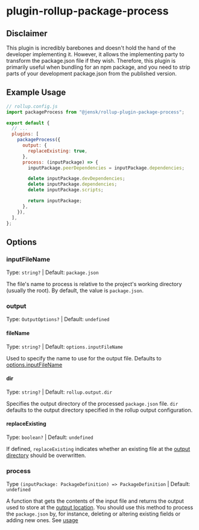 # plugin-rollup-package-process

## Disclaimer

This plugin is incredibly barebones and doesn't hold the hand of the developer implementing it. However, it allows the implementing party to transform the package.json file if they wish. Therefore, this plugin is primarily useful when bundling for an npm package, and you need to strip parts of your development package.json from the published version.

## Example Usage

```js
// rollup.config.js
import packageProcess from "@jensk/rollup-plugin-package-process";

export default {
  // ...
  plugins: [
    packageProcess({
      output: {
        replaceExisting: true,
      },
      process: (inputPackage) => {
        inputPackage.peerDependencies = inputPackage.dependencies;

        delete inputPackage.devDependencies;
        delete inputPackage.dependencies;
        delete inputPackage.scripts;

        return inputPackage;
      },
    }),
  ],
};
```

## Options

### inputFileName

Type: `string?` | Default: `package.json`

The file's name to process is relative to the project's working directory (usually the root). By default, the value is `package.json`.

### output

Type: `OutputOptions?` | Default: `undefined`

#### fileName

Type: `string?` | Default: `options.inputFileName`

Used to specify the name to use for the output file. Defaults to [options.inputFileName](#inputfilename)

#### dir

Type: `string?` | Default: `rollup.output.dir`

Specifies the output directory of the processed `package.json` file. `dir` defaults to the output directory specified in the rollup output configuration.

#### replaceExisting

Type: `boolean?` | Default: `undefined`

If defined, `replaceExisting` indicates whether an existing file at the [output directory](#dir) should be overwritten.

### process

Type `(inputPackage: PackageDefinition) => PackageDefinition` | Default: `undefined`

A function that gets the contents of the input file and returns the output used to store at the [output location](#output). You should use this method to process the `package.json` by, for instance, deleting or altering existing fields or adding new ones. See [usage](#example-usage)
